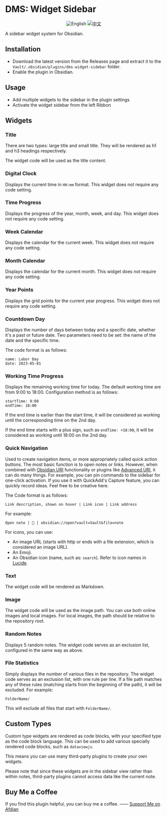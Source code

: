 # DMS: Widget Sidebar

<div align="middle">
  <img src="https://img.shields.io/badge/English-gray?style=for-the-badge&logo=markdown" alt="English">
  <a href="README_zh.md">
    <img src="https://img.shields.io/badge/中文-blue?style=for-the-badge&logo=markdown" alt="中文">
  </a>
</div>

A sidebar widget system for Obsidian.

## Installation

- Download the latest version from the Releases page and extract it to the `Vault/.obsidian/plugins/dms-widget-sidebar` folder.
- Enable the plugin in Obsidian.

## Usage

- Add multiple widgets to the sidebar in the plugin settings
- Activate the widget sidebar from the left Ribbon

## Widgets

### Title

There are two types: large title and small title. They will be rendered as h1 and h3 headings respectively.

The widget code will be used as the title content.

### Digital Clock

Displays the current time in `HH:mm` format. This widget does not require any code setting.

### Time Progress

Displays the progress of the year, month, week, and day. This widget does not require any code setting.

### Week Calendar

Displays the calendar for the current week. This widget does not require any code setting.

### Month Calendar

Displays the calendar for the current month. This widget does not require any code setting.

### Year Points

Displays the grid points for the current year progress. This widget does not require any code setting.

### Countdown Day

Displays the number of days between today and a specific date, whether it's a past or future date. Two parameters need to be set: the name of the date and the specific time.

The code format is as follows:

```text
name: Labor Day
date: 2023-05-01
```

### Working Time Progress

Displays the remaining working time for today. The default working time are from 9:00 to 18:00. Configuration method is as follows:

```text
startTime: 9:00
endTime: 18:00
```

If the end time is earlier than the start time, it will be considered as working until the corresponding time on the 2nd day.

If the end time starts with a plus sign, such as `endTime: +18:00`, it will be considered as working until 18:00 on the 2nd day.

### Quick Navigation

Used to create navigation items, or more appropriately called quick action buttons. The most basic function is to open notes or links. However, when combined with [Obsidian URI](https://help.obsidian.md/Extending+Obsidian/Obsidian+URI) functionality or plugins like [Advanced URI](https://github.com/Vinzent03/obsidian-advanced-uri), it can do many things. For example, you can pin commands to the sidebar for one-click activation. If you use it with QuickAdd's Capture feature, you can quickly record ideas. Feel free to be creative here.

The Code format is as follows:

```text
Link description, shown on hover | Link icon | Link address
```

For example:

```text
Open note | 📝 | obsidian://open?vault=Vault&file=note
```

For icons, you can use:

- An image URL (starts with http or ends with a file extension, which is considered an image URL).
- An Emoji.
- An Obsidian icon (name, such as: `search`). Refer to icon names in [Lucide](https://lucide.dev/icons/search).

### Text

The widget code will be rendered as Markdown.

### Image

The widget code will be used as the image path. You can use both online images and local images. For local images, the path should be relative to the repository root.

### Random Notes

Displays 5 random notes. The widget code serves as an exclusion list, configured in the same way as above.

### File Statistics

Simply displays the number of various files in the repository. The widget code serves as an exclusion list, with one rule per line. If a file path matches any of these rules (matching starts from the beginning of the path), it will be excluded. For example:

```text
FolderName/
```

This will exclude all files that start with `FolderName/`.

## Custom Types

Custom type widgets are rendered as code blocks, with your specified type as the code block language. This can be used to add various specially rendered code blocks, such as `dataviewjs`.

This means you can use many third-party plugins to create your own widgets.

Please note that since these widgets are in the sidebar view rather than within notes, third-party plugins cannot access data like the current note.

## Buy Me a Coffee

If you find this plugin helpful, you can buy me a coffee. —— [Support Me on Afdian](https://afdian.com/a/daomishu)